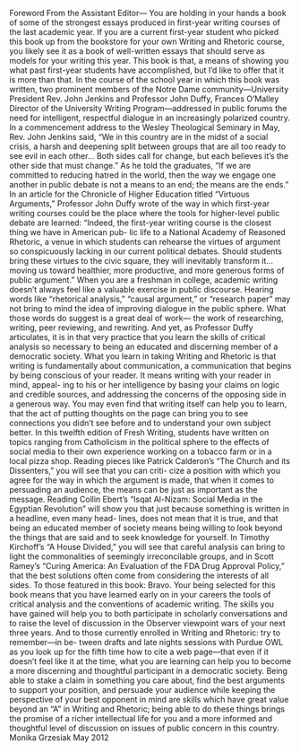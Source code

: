 Foreword
From the Assistant Editor—
You are holding in your hands a book of some of the strongest essays produced in first-year writing courses of the last academic year. If you are a current first-year student who picked this book up from the bookstore for your own Writing and Rhetoric course, you likely see it as a book of well-written essays that should serve as models for your writing this year. This book is that, a means of showing you what past first-year students have accomplished, but I’d like to offer that it is more than that.
In the course of the school year in which this book was written, two prominent members of the Notre Dame community—University President Rev. John Jenkins and Professor John Duffy, Frances O’Malley Director of the University Writing Program—addressed in public forums the need for intelligent, respectful dialogue in an increasingly polarized country.
In a commencement address to the Wesley Theological Seminary in May, Rev. John Jenkins said, “We in this country are in the midst of a social crisis, a harsh and deepening split between groups that are all too ready to see evil in each other... Both sides call for change, but each believes it’s the other side that must change.” As he told the graduates, “If we are committed to reducing hatred in the world, then the way we engage one another in public debate is not a means to an end; the means are the ends.” In an article for the Chronicle of Higher Education titled “Virtuous Arguments,” Professor John Duffy wrote of the way in which first-year writing courses could be the place where the tools for higher-level public debate are learned: “Indeed, the first-year writing course is the closest thing we have in American pub- lic life to a National Academy of Reasoned Rhetoric, a venue in which students can rehearse the virtues of argument so conspicuously lacking in our current political debates. Should students bring these virtues to the civic square, they will inevitably transform it... moving us toward healthier, more productive, and more generous forms of public argument.”
When you are a freshman in college, academic writing doesn’t always feel like a valuable exercise in public discourse. Hearing words like “rhetorical analysis,” “causal argument,” or “research paper” may not bring to mind the idea of improving dialogue in the public sphere. What those words do suggest is a great deal of work— the work of researching, writing, peer reviewing, and rewriting.
And yet, as Professor Duffy articulates, it is in that very practice that you learn the skills of critical analysis so necessary to being an educated and discerning member of a democratic society. What you learn in taking Writing and Rhetoric is that writing is fundamentally about communication, a communication that begins by being conscious of your reader. It means writing with your reader in mind, appeal- ing to his or her intelligence by basing your claims on logic and credible sources, and addressing the concerns of the opposing side in a generous way. You may even find that writing itself can help you to learn, that the act of putting thoughts on the page can bring you to see connections you didn’t see before and to understand your own subject better.
In this twelfth edition of Fresh Writing, students have written on topics ranging from Catholicism in the political sphere to the effects of social media to their own experience working on a tobacco farm or in a local pizza shop. Reading pieces like Patrick Calderon’s “The Church and its Dissenters,” you will see that you can criti- cize a position with which you agree for the way in which the argument is made, that when it comes to persuading an audience, the means can be just as important as the message.
Reading Collin Ebert’s “Isqat Al-Nizam: Social Media in the Egyptian Revolution” will show you that just because something is written in a headline, even many head- lines, does not mean that it is true, and that being an educated member of society means being willing to look beyond the things that are said and to seek knowledge for yourself.
In Timothy Kirchoff’s “A House Divided,” you will see that careful analysis can bring to light the commonalities of seemingly irreconcilable groups, and in Scott Ramey’s “Curing America: An Evaluation of the FDA Drug Approval Policy,” that the best solutions often come from considering the interests of all sides.
To those featured in this book: Bravo. Your being selected for this book means that you have learned early on in your careers the tools of critical analysis and the conventions of academic writing. The skills you have gained will help you to both participate in scholarly conversations and to raise the level of discussion in the Observer viewpoint wars of your next three years.
And to those currently enrolled in Writing and Rhetoric: try to remember—in be- tween drafts and late nights sessions with Purdue OWL as you look up for the fifth time how to cite a web page—that even if it doesn’t feel like it at the time, what you
are learning can help you to become a more discerning and thoughtful participant in a democratic society. Being able to stake a claim in something you care about, find the best arguments to support your position, and persuade your audience while keeping the perspective of your best opponent in mind are skills which have great value beyond an “A” in Writing and Rhetoric; being able to do these things brings the promise of a richer intellectual life for you and a more informed and thoughtful level of discussion on issues of public concern in this country.
Monika Grzesiak May 2012
